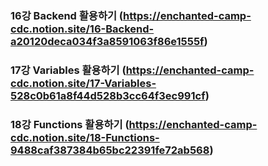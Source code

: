 ### 16강 Backend 활용하기 (https://enchanted-camp-cdc.notion.site/16-Backend-a20120deca034f3a8591063f86e1555f)

### 17강 Variables 활용하기 (https://enchanted-camp-cdc.notion.site/17-Variables-528c0b61a8f44d528b3cc64f3ec991cf)

### 18강 Functions 활용하기 (https://enchanted-camp-cdc.notion.site/18-Functions-9488caf387384b65bc22391fe72ab568)
